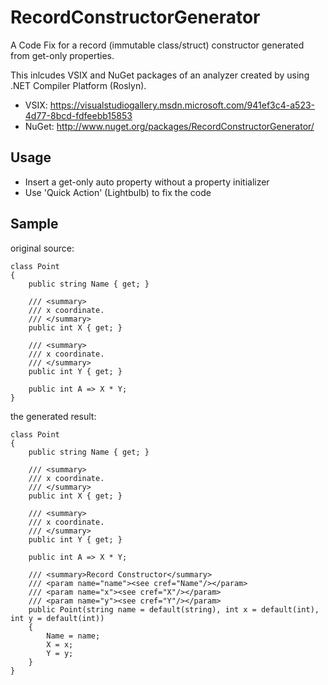 # RecordConstructorGenerator
A Code Fix for a record (immutable class/struct) constructor generated from get-only properties.

This inlcudes VSIX and NuGet packages of an analyzer created by using .NET Compiler Platform (Roslyn).

- VSIX: https://visualstudiogallery.msdn.microsoft.com/941ef3c4-a523-4d77-8bcd-fdfeebb15853
- NuGet: http://www.nuget.org/packages/RecordConstructorGenerator/

## Usage
- Insert a get-only auto property without a property initializer
- Use 'Quick Action' (Lightbulb) to fix the code

## Sample

original source:

    class Point
    {
        public string Name { get; }

        /// <summary>
        /// x coordinate.
        /// </summary>
        public int X { get; }

        /// <summary>
        /// x coordinate.
        /// </summary>
        public int Y { get; }

        public int A => X * Y;
    }

the generated result:

    class Point
    {
        public string Name { get; }

        /// <summary>
        /// x coordinate.
        /// </summary>
        public int X { get; }

        /// <summary>
        /// x coordinate.
        /// </summary>
        public int Y { get; }

        public int A => X * Y;

        /// <summary>Record Constructor</summary>
        /// <param name="name"><see cref="Name"/></param>
        /// <param name="x"><see cref="X"/></param>
        /// <param name="y"><see cref="Y"/></param>
        public Point(string name = default(string), int x = default(int), int y = default(int))
        {
            Name = name;
            X = x;
            Y = y;
        }
    }

